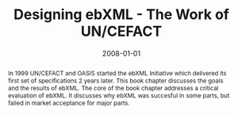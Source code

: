 ---
abstract: In 1999 UN/CEFACT and OASIS started the ebXML Initiative which delivered
  its first set of specifications 2 years later. This book chapter discusses the goals
  and the results of ebXML. The core of the book chapter addresses a critical evaluation
  of ebXML. It discusses why ebXML was succesful in some parts, but failed in market
  acceptance for major parts.
authors:
- Klaus-Dieter Naujok
- Christian Huemer
date: '2008-01-01'
featured: false
links:
- name: Publik
  url: https://publik.tuwien.ac.at/showentry.php?ID=141742&lang=1
publication_types:
- '6'
publishDate: '2008-01-01'
title: Designing ebXML - The Work of UN/CEFACT
url_pdf: ''
---